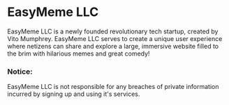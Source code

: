 # EasyMeme LLC
EasyMeme LLC is a newly founded revolutionary tech startup, created by Vito Mumphrey. EasyMeme LLC serves to create a unique user experience where netizens can share and explore a large, immersive website filled to the brim with hilarious memes and great comedy!

### Notice: 
EasyMeme LLC is not responsible for any breaches of private information incurred by signing up and using it's services.

